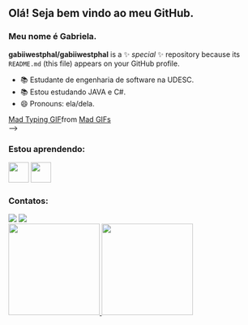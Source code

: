 ## Olá! Seja bem vindo ao meu GitHub.
### Meu nome é Gabriela.


**gabiiwestphal/gabiiwestphal** is a ✨ _special_ ✨ repository because its `README.md` (this file) appears on your GitHub profile.

- 📚 Estudante de engenharia de software na UDESC.
- 📚 Estou estudando JAVA e C#.
- 😄 Pronouns: ela/dela.

<div class="tenor-gif-embed" data-postid="6108221" data-share-method="host" data-aspect-ratio="1" data-width="100%"><a href="https://tenor.com/view/mad-typing-cat-keyboard-smash-gif-6108221">Mad Typing GIF</a>from <a href="https://tenor.com/search/mad-gifs">Mad GIFs</a></div> <script type="text/javascript" async src="https://tenor.com/embed.js"></script>
-->

### Estou aprendendo:
<img src="https://cdn.jsdelivr.net/gh/devicons/devicon/icons/java/java-original.svg" width="40" height="40"/> <img src="https://cdn.jsdelivr.net/gh/devicons/devicon/icons/csharp/csharp-original.svg" width="40" height="40" />


### Contatos:

<div>
<a href="https://www.linkedin.com/in/Gabriela Westphal Córdova" target="_blank"><img src="https://img.shields.io/badge/-LinkedIn-%230077B5?style=for-the-badge&logo=linkedin&logoColor=white" target="_blank"></a> 
<a href="https://instagram.com/gabii_westphal" target="_blank"><img src="https://img.shields.io/badge/-Instagram-%23E4405F?style=for-the-badge&logo=instagram&logoColor=white" target="_blank"></a> 
<div>

  
 <div>
<a href="https://github.com/gabiiwestphal">
<img height="180em" src="https://github-readme-stats.vercel.app/api/top-langs/?username=gabiiwestphal&layout=compact&langs_count=7&theme=dracula"/>
<img height="180em" src="https://github-readme-stats.vercel.app/api?username=gabiiwestphal&show_icons=true&theme=dracula&include_all_commits=true&count_private=true"/>
</div>
